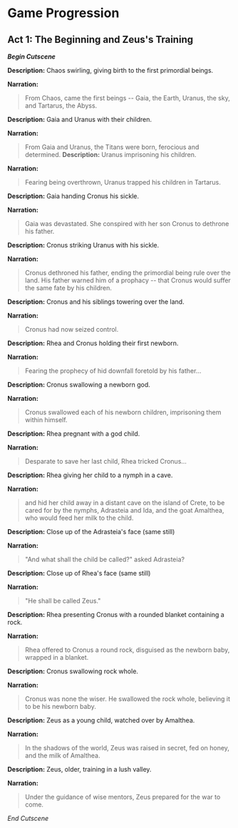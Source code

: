 # Game Progression

## Act 1: The Beginning and Zeus's Training

***Begin Cutscene***

**Description:** Chaos swirling, giving birth to the first primordial beings.

**Narration:** 
> From Chaos, came the first beings -- Gaia, the Earth, Uranus, the sky, and Tartarus, the Abyss.

**Description:** Gaia and Uranus with their children.

**Narration:** 
> From Gaia and Uranus, the Titans were born, ferocious and determined.
**Description:** Uranus imprisoning his children.

**Narration:**
> Fearing being overthrown, Uranus trapped his children in Tartarus.

**Description:** Gaia handing Cronus his sickle.

**Narration:**
> Gaia was devastated. She conspired with her son Cronus to dethrone his father.

**Description:** Cronus striking Uranus with his sickle.

**Narration:**
> Cronus dethroned his father, ending the primordial being rule over the land. His father warned him of a prophacy -- that Cronus would suffer the same fate by his children.

**Description:** Cronus and his siblings towering over the land.

**Narration:**
> Cronus had now seized control.

**Description:** Rhea and Cronus holding their first newborn.

**Narration:**
> Fearing the prophecy of hid downfall foretold by his father...

**Description:** Cronus swallowing a newborn god.

**Narration:**
> Cronus swallowed each of his newborn children, imprisoning them within himself.

**Description:** Rhea pregnant with a god child.

**Narration:**
> Desparate to save her last child, Rhea tricked Cronus...

**Description:** Rhea giving her child to a nymph in a cave.

**Narration:**
> and hid her child away in a distant cave on the island of Crete, to be cared for by the nymphs, Adrasteia and Ida, and the goat Amalthea, who would feed her milk to the child.

**Description:** Close up of the Adrasteia's face (same still)

**Narration:**
> "And what shall the child be called?" asked Adrasteia?

**Description:** Close up of Rhea's face (same still)

**Narration:**
> "He shall be called Zeus."

**Description:** Rhea presenting Cronus with a rounded blanket containing a rock.

**Narration:**
> Rhea offered to Cronus a round rock, disguised as the newborn baby, wrapped in a blanket.

**Description:** Cronus swallowing rock whole.

**Narration:**
> Cronus was none the wiser. He swallowed the rock whole, believing it to be his newborn baby.

**Description:** Zeus as a young child, watched over by Amalthea.

**Narration:**
> In the shadows of the world, Zeus was raised in secret, fed on honey, and the milk of Amalthea.

**Description:** Zeus, older, training in a lush valley.

**Narration:**
> Under the guidance of wise mentors, Zeus prepared for the war to come.

*End Cutscene*

